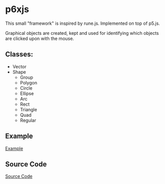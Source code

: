 # p6xjs

This small "framework" is inspired by rune.js.
Implemented on top of p5.js.

Graphical objects are created, kept and used for identifying which objects are clicked upon with the mouse.

## Classes:
* Vector
* Shape
  * Group
  * Polygon 
  * Circle
  * Ellipse
  * Arc
  * Rect
  * Triangle
  * Quad
  * Regular

## Example
[Example](https://christernilsson.github.io/Lab/2018/040-p6xjs/index.html)

## Source Code
[Source Code](https://github.com/ChristerNilsson/Lab/tree/master/2018/040-p6xjs)
